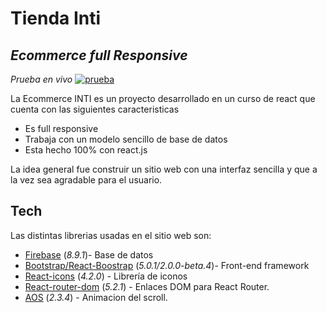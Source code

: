 # Tienda Inti
## _Ecommerce full Responsive_
 _Prueba en vivo_
[![prueba](https://firebasestorage.googleapis.com/v0/b/tienda-inti.appspot.com/o/panda.ico?alt=media&token=a646231b-9798-44e8-b013-16e2e4b1bd12)](https://inticomerce.netlify.app/)



La Ecommerce INTI es un proyecto desarrollado en un curso de react que cuenta con las siguientes caracteristicas

- Es full responsive
- Trabaja con un modelo sencillo de base de datos
- Esta hecho 100% con react.js


La idea general fue construir un sitio web con una interfaz sencilla y que a la vez sea agradable para el usuario.





## Tech

Las distintas librerias usadas en el sitio web son:

- [Firebase](https://console.firebase.google.com/) (_8.9.1_)- Base de datos
- [Bootstrap/React-Boostrap](https://github.com/twbs/bootstrap) (_5.0.1/2.0.0-beta.4_)- Front-end framework
- [React-icons](https://react-icons.github.io/react-icons/) (_4.2.0_) - Librería de iconos 
- [React-router-dom](https://www.npmjs.com/package/react-router-dom) (_5.2.1_) - Enlaces DOM para React Router.
- [AOS](https://github.com/michalsnik/aos) (_2.3.4_) - Animacion del scroll.

